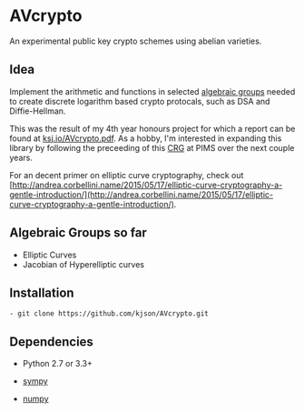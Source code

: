AVcrypto
========

An experimental public key crypto schemes using abelian varieties.

Idea 
------

Implement the arithmetic and functions in selected [algebraic groups](http://en.wikipedia.org/wiki/Algebraic_group) needed to create discrete logarithm based crypto protocals, such as DSA and Diffie-Hellman. 

This was the result of my 4th year honours project for which a report can be found at [ksj.io/AVcrypto.pdf](http://ksj.io/AVcrypto.pdf). As a hobby, I'm interested in expanding this library by following the preceeding of this [CRG](https://www.pims.math.ca/scientific/collaborative-research-groups/crg-explicit-methods-abelian-varieties-2015-2018) at PIMS over the next couple years.

For an decent primer on elliptic curve cryptography, check out [http://andrea.corbellini.name/2015/05/17/elliptic-curve-cryptography-a-gentle-introduction/](http://andrea.corbellini.name/2015/05/17/elliptic-curve-cryptography-a-gentle-introduction/).

Algebraic Groups so far
------

- Elliptic Curves
- Jacobian of Hyperelliptic curves 

Installation 
------------------
	- git clone https://github.com/kjson/AVcrypto.git 

Dependencies
------------

- Python 2.7 or 3.3+

- [sympy](http://www.sympy.org/en/index.html)

- [numpy](http://www.numpy.org/)






